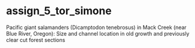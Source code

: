 # assign_5_tor_simone
Pacific giant salamanders (Dicamptodon tenebrosus) in Mack Creek (near Blue River, Oregon): Size and channel location in old growth and previously clear cut forest sections
